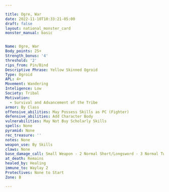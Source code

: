 ```yaml
---

title: Ogre, War
date: 2022-11-10T10:33:21-05:00
draft: false
layout: national_monster_card
monster_manual: basic


Name: Ogre, War
Body_points: 25+
Strength_bonus: '4'
threshold: '2'
rips_from: Pin/Bind
Descriptive Phrase: Yellow Skinned Ogroid
Type: Ogroid
APL: 4+
Movement: Wandering
Inteligence: Low
Society: Tribal
Motivation: 
  - Survival and Advancement of the Tribe
armor: By Class
offensive_abilities: May Possess Skills as PC (Fighter)
defensive_abilities: Add Character Body
vulnerabilities: May Not Buy Scholarly Skills
spells: None
pyramid: None
rec_treasure: ''
notes: None
weapon_use: By Skills
claws: None
base_damage_call: Small Weapon - 2 Normal Short/Longsword - 3 Normal Two Handed - 7 Normal
at_death: Remains
healed_by: Healing
immune_to: Waylay 2
Protectives: None to Start
Zone: B

---
```

